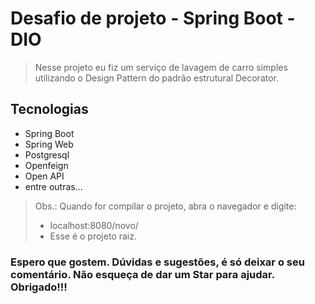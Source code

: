 # Desafio de projeto - Spring Boot - DIO

> Nesse projeto eu fiz um serviço de lavagem de carro simples
> utilizando o Design Pattern do padrão estrutural Decorator.

## Tecnologias
* Spring Boot
* Spring Web
* Postgresql
* Openfeign
* Open API
* entre outras...

>Obs.: Quando for compilar o projeto, abra o navegador e digite:
> * localhost:8080/novo/
> * Esse é o projeto raiz.

### Espero que gostem. Dúvidas e sugestões, é só deixar o seu comentário. Não esqueça de dar um Star para ajudar. Obrigado!!!